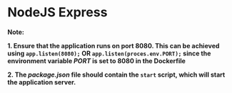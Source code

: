 # NodeJS Express

**Note:**

**1. Ensure that the application runs on port 8080. This can be achieved using `app.listen(8080);` OR `app.listen(proces.env.PORT);` since the environment variable *PORT* is set to 8080 in the Dockerfile**

**2. The *package.json* file should contain the `start` script, which will start the application server.**
